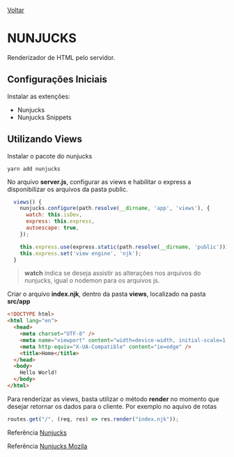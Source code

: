 [Voltar](/src/node_express.md)

# NUNJUCKS

Renderizador de HTML pelo servidor.

## Configurações Iniciais

Instalar as extenções:

- Nunjucks
- Nunjucks Snippets

## Utilizando Views

Instalar o pacote do nunjucks

```
yarn add nunjucks
```

No arquivo **server.js**, configurar as views e habilitar o express a disponibilizar os arquivos da pasta public.

```js
  views() {
    nunjucks.configure(path.resolve(__dirname, 'app', 'views'), {
      watch: this.isDev,
      express: this.express,
      autoescape: true,
    });

    this.express.use(express.static(path.resolve(__dirname, 'public')));
    this.express.set('view engine', 'njk');
  }
```

> **watch** indica se deseja assistir as alterações nos arquivos do nunjucks, igual o nodemon para os arquivos js.

Criar o arquivo **index.njk**, dentro da pasta **views**, localizado na pasta **src/app**

```html
<!DOCTYPE html>
<html lang="en">
  <head>
    <meta charset="UTF-8" />
    <meta name="viewport" content="width=device-width, initial-scale=1.0" />
    <meta http-equiv="X-UA-Compatible" content="ie=edge" />
    <title>Home</title>
  </head>
  <body>
    Hello World!
  </body>
</html>
```

Para renderizar as views, basta utilizar o método **render** no momento que desejar retornar os dados para o cliente. Por exemplo no aquivo de rotas

```js
routes.get("/", (req, res) => res.render("index.njk"));
```

Referência [Nunjucks](https://imasters.com.br/front-end/nunjucks-template-engine-para-js)

Referência [Nunjucks Mozila](https://mozilla.github.io/nunjucks/templating.html)
